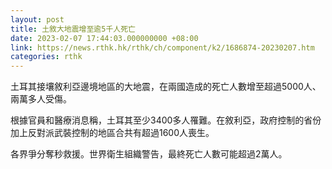 ```yaml
---
layout: post
title: 土敘大地震增至逾5千人死亡
date: 2023-02-07 17:44:03.000000000 +08:00
link: https://news.rthk.hk/rthk/ch/component/k2/1686874-20230207.htm
categories: rthk
---
```


土耳其接壤敘利亞邊境地區的大地震，在兩國造成的死亡人數增至超過5000人、兩萬多人受傷。

根據官員和醫療消息稱，土耳其至少3400多人罹難。在敘利亞，政府控制的省份加上反對派武裝控制的地區合共有超過1600人喪生。

各界爭分奪秒救援。世界衛生組織警告，最終死亡人數可能超過2萬人。
